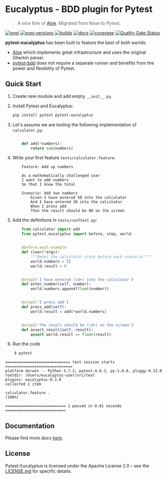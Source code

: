 # Eucalyptus - BDD plugin for Pytest
> A nice fork of [Aloe](https://github.com/aloetesting/aloe). 
Migrated from Nose to Pytest.

[![pypi][pypi]][pypi-url]
[![pypi-versions][pypi-versions]][pypi-url]
[![builds][builds]][builds-url]
[![docs][docs]][docs-url]
[![coverage][cover]][cover-url]
[![Quality Gate Status][sonar]](sonar-url)


**pytest-eucalyptus** has been built to feature the best of both worlds: 
- [Aloe](https://github.com/aloetesting/aloe) which implements great infrastructure and uses the original Gherkin parser.
- [pytest-bdd](https://github.com/pytest-dev/pytest-bdd) does not require a separate runner and benefits from the power and flexibility of Pytest.

## Quick Start

1. Create new module and add empty `__init__.py`.

2. Install Pytest and Eucalyptus:

    ```sh
    pip install pytest pytest-eucalyptus
    ```

3. Let's assume we are testing the following implementation of `calculator.py`:

    ```py

        def add(*numbers):
            return sum(numbers)
    ```

4. Write your first feature ``tests/calculator.feature``:

    ```feature
        Feature: Add up numbers

        As a mathematically challenged user
        I want to add numbers
        So that I know the total

        Scenario: Add two numbers
            Given I have entered 50 into the calculator
            And I have entered 30 into the calculator
            When I press add
            Then the result should be 80 on the screen
    ```

5. Add the definitions in ``tests/conftest.py``:

    ```py
        from calculator import add
        from pytest_eucalyptus import before, step, world


        @before.each_example
        def clear(*args):
            """Reset the calculator state before each scenario."""
            world.numbers = []
            world.result = 0


        @step(r'I have entered (\d+) into the calculator')
        def enter_number(self, number):
            world.numbers.append(float(number))


        @step(r'I press add')
        def press_add(self):
            world.result = add(*world.numbers)


        @step(r'The result should be (\d+) on the screen')
        def assert_result(self, result):
            assert world.result == float(result)
    ```

6. Run the code

```sh
    $ pytest
```

```
============================= test session starts ==============================
platform darwin -- Python 3.7.3, pytest-4.6.3, py-1.8.0, pluggy-0.12.0
rootdir: /Users/eucalyptus-user/src/test
plugins: eucalyptus-0.3.0
collected 1 item                                                               

calculator.feature .                                                     [100%]

=========================== 1 passed in 0.01 seconds ===========================

```

## Documentation

Please find more docs [here](https://eucalyptus.readthedocs.io/).

## License

Pytest-Eucalyptus is licensed under the Apache License 2.0 – see the [LICENSE.md](https://github.com/wayfair/pytest-eucalyptus/blob/master/LICENSE) for specific details.

[pypi]: https://img.shields.io/pypi/v/pytest-eucalyptus.svg
[pypi-versions]: https://img.shields.io/pypi/pyversions/pytest-eucalyptus.svg
[pypi-url]: https://pypi.org/project/pytest-eucalyptus

[builds]: https://travis-ci.org/wayfair/pytest-eucalyptus.svg?branch=master
[builds-url]: https://travis-ci.org/wayfair/pytest-eucalyptus

[cover]: https://codecov.io/gh/wayfair/pytest-eucalyptus/branch/master/graph/badge.svg
[cover-url]: https://codecov.io/gh/wayfair/pytest-eucalyptus

[docs]: https://readthedocs.org/projects/eucalyptus/badge/?version=latest
[docs-url]: https://eucalyptus.readthedocs.io/?badge=latest


[sonar]: https://sonarcloud.io/api/project_badges/measure?project=wayfair_pytest-eucalyptus&metric=alert_status
[sonar-url]: https://sonarcloud.io/dashboard?id=wayfair_pytest-eucalyptus